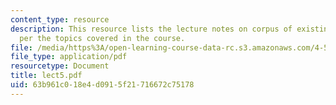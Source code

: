```yaml
---
content_type: resource
description: This resource lists the lecture notes on corpus of existing designs as
  per the topics covered in the course.
file: /media/https%3A/open-learning-course-data-rc.s3.amazonaws.com/4-520-computational-design-i-theory-and-applications-fall-2005/63b961c018e4d0915f21716672c75178_lect5.pdf
file_type: application/pdf
resourcetype: Document
title: lect5.pdf
uid: 63b961c0-18e4-d091-5f21-716672c75178
---
```


